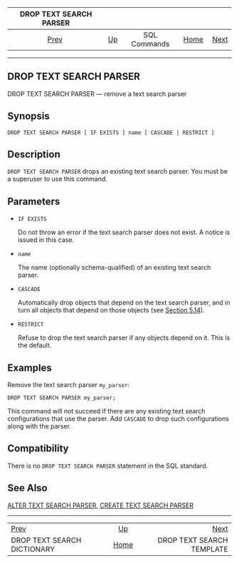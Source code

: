 <!--?xml version="1.0" encoding="UTF-8" standalone="no"?-->

|                      DROP TEXT SEARCH PARSER                     |                                        |              |                                                       |                                                              |
| :--------------------------------------------------------------: | :------------------------------------- | :----------: | ----------------------------------------------------: | -----------------------------------------------------------: |
| [Prev](sql-droptsdictionary.html "DROP TEXT SEARCH DICTIONARY")  | [Up](sql-commands.html "SQL Commands") | SQL Commands | [Home](index.html "PostgreSQL 17devel Documentation") |  [Next](sql-droptstemplate.html "DROP TEXT SEARCH TEMPLATE") |

***

## DROP TEXT SEARCH PARSER

DROP TEXT SEARCH PARSER — remove a text search parser

## Synopsis

    DROP TEXT SEARCH PARSER [ IF EXISTS ] name [ CASCADE | RESTRICT ]

## Description

`DROP TEXT SEARCH PARSER` drops an existing text search parser. You must be a superuser to use this command.

## Parameters

* `IF EXISTS`

    Do not throw an error if the text search parser does not exist. A notice is issued in this case.

* *`name`*

    The name (optionally schema-qualified) of an existing text search parser.

* `CASCADE`

    Automatically drop objects that depend on the text search parser, and in turn all objects that depend on those objects (see [Section 5.14](ddl-depend.html "5.14. Dependency Tracking")).

* `RESTRICT`

    Refuse to drop the text search parser if any objects depend on it. This is the default.

## Examples

Remove the text search parser `my_parser`:

    DROP TEXT SEARCH PARSER my_parser;

This command will not succeed if there are any existing text search configurations that use the parser. Add `CASCADE` to drop such configurations along with the parser.

## Compatibility

There is no `DROP TEXT SEARCH PARSER` statement in the SQL standard.

## See Also

[ALTER TEXT SEARCH PARSER](sql-altertsparser.html "ALTER TEXT SEARCH PARSER"), [CREATE TEXT SEARCH PARSER](sql-createtsparser.html "CREATE TEXT SEARCH PARSER")

***

|                                                                  |                                                       |                                                              |
| :--------------------------------------------------------------- | :---------------------------------------------------: | -----------------------------------------------------------: |
| [Prev](sql-droptsdictionary.html "DROP TEXT SEARCH DICTIONARY")  |         [Up](sql-commands.html "SQL Commands")        |  [Next](sql-droptstemplate.html "DROP TEXT SEARCH TEMPLATE") |
| DROP TEXT SEARCH DICTIONARY                                      | [Home](index.html "PostgreSQL 17devel Documentation") |                                    DROP TEXT SEARCH TEMPLATE |
